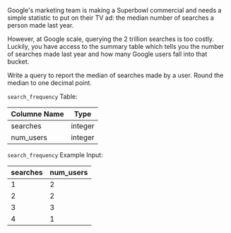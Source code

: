 Google's marketing team is making a Superbowl commercial and needs a simple statistic to put on their TV ad: the median number of searches a person made last year.

However, at Google scale, querying the 2 trillion searches is too costly. Luckily, you have access to the summary table which tells you the number of searches made last year and how many Google users fall into that bucket.

Write a query to report the median of searches made by a user. Round the median to one decimal point.

```search_frequency``` Table:

| Columne Name  | Type          |
| ------------- | ------------- |
| searches     | integer         |
| num_users    | integer         |


```search_frequency``` Example Input:

| searches | 	num_users |
| ---------- | --------- |
| 1 	| 2	|
| 2	  | 2	| 
| 3	  | 3	| 
| 4 	| 1	| 
